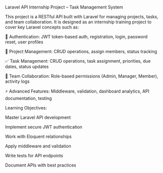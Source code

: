 Laravel API Internship Project – Task Management System

This project is a RESTful API built with Laravel for managing projects, tasks, and team collaboration.
It is designed as an internship training project to cover key Laravel concepts such as:

🔑 Authentication: JWT token-based auth, registration, login, password reset, user profiles

📂 Project Management: CRUD operations, assign members, status tracking

✅ Task Management: CRUD operations, task assignment, priorities, due dates, status updates

👥 Team Collaboration: Role-based permissions (Admin, Manager, Member), activity logs

⚡ Advanced Features: Middleware, validation, dashboard analytics, API documentation, testing

Learning Objectives:

Master Laravel API development

Implement secure JWT authentication

Work with Eloquent relationships

Apply middleware and validation

Write tests for API endpoints

Document APIs with best practices
